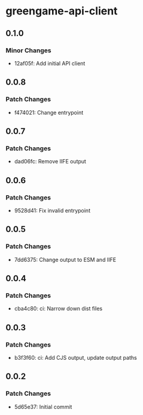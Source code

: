 # greengame-api-client

## 0.1.0

### Minor Changes

- 12af05f: Add initial API client

## 0.0.8

### Patch Changes

- f474021: Change entrypoint

## 0.0.7

### Patch Changes

- dad06fc: Remove IIFE output

## 0.0.6

### Patch Changes

- 9528d41: Fix invalid entrypoint

## 0.0.5

### Patch Changes

- 7dd6375: Change output to ESM and IIFE

## 0.0.4

### Patch Changes

- cba4c80: ci: Narrow down dist files

## 0.0.3

### Patch Changes

- b3f3f60: ci: Add CJS output, update output paths

## 0.0.2

### Patch Changes

- 5d65e37: Initial commit
